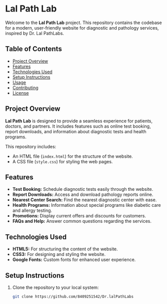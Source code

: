 # Lal Path Lab

Welcome to the **Lal Path Lab** project. This repository contains the codebase for a modern, user-friendly website for diagnostic and pathology services, inspired by Dr. Lal PathLabs.

## Table of Contents
- [Project Overview](#project-overview)
- [Features](#features)
- [Technologies Used](#technologies-used)
- [Setup Instructions](#setup-instructions)
- [Usage](#usage)
- [Contributing](#contributing)
- [License](#license)

## Project Overview

**Lal Path Lab** is designed to provide a seamless experience for patients, doctors, and partners. It includes features such as online test booking, report downloads, and information about diagnostic tests and health programs. 

This repository includes:
- An HTML file (`index.html`) for the structure of the website.
- A CSS file (`style.css`) for styling the web pages.

## Features

- **Test Booking:** Schedule diagnostic tests easily through the website.
- **Report Downloads:** Access and download pathology reports online.
- **Nearest Center Search:** Find the nearest diagnostic center with ease.
- **Health Programs:** Information about special programs like diabetic care and allergy testing.
- **Promotions:** Display current offers and discounts for customers.
- **FAQs and Help:** Answer common questions regarding the services.

## Technologies Used

- **HTML5:** For structuring the content of the website.
- **CSS3:** For designing and styling the website.
- **Google Fonts:** Custom fonts for enhanced user experience.

## Setup Instructions

1. Clone the repository to your local system:
   ```bash
   git clone https://github.com/8409251542/Dr.lalPathLabs
